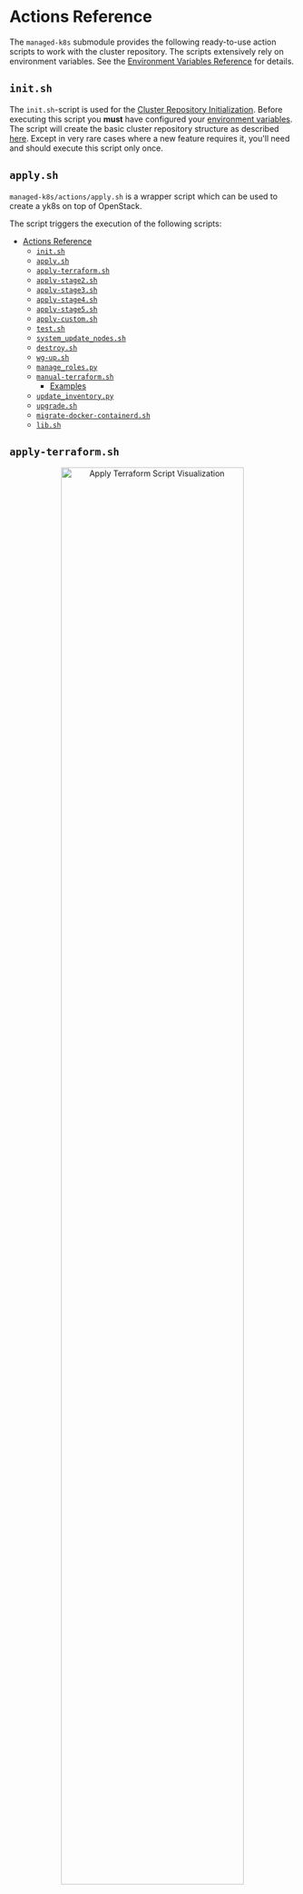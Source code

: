 # Actions Reference

The `managed-k8s` submodule provides the following ready-to-use action scripts to work with the
cluster repository.
The scripts extensively rely on environment variables.
See the [Environment Variables Reference](./../usage/environmental-variables.md) for details.

## `init.sh`

The `init.sh`-script is used for the [Cluster Repository Initialization](./../usage/initialization.md).
Before executing this script you **must** have configured your [environment variables](./../usage/environmental-variables.md).
The script will create the basic cluster repository structure as described [here](./../design/cluster-repository.md).
Except in very rare cases where a new feature requires it, you'll need and should execute this script only once.

## `apply.sh`

`managed-k8s/actions/apply.sh` is a wrapper script which can be used to create a yk8s on top of OpenStack.

The script triggers the execution of the following scripts:

- [Actions Reference](#actions-reference)
  - [`init.sh`](#initsh)
  - [`apply.sh`](#applysh)
  - [`apply-terraform.sh`](#apply-terraformsh)
  - [`apply-stage2.sh`](#apply-stage2sh)
  - [`apply-stage3.sh`](#apply-stage3sh)
  - [`apply-stage4.sh`](#apply-stage4sh)
  - [`apply-stage5.sh`](#apply-stage5sh)
  - [`apply-custom.sh`](#apply-customsh)
  - [`test.sh`](#testsh)
  - [`system_update_nodes.sh`](#system_update_nodessh)
  - [`destroy.sh`](#destroysh)
  - [`wg-up.sh`](#wg-upsh)
  - [`manage_roles.py`](#manage_rolespy)
  - [`manual-terraform.sh`](#manual-terraformsh)
    - [Examples](#examples)
  - [`update_inventory.py`](#update_inventorypy)
  - [`upgrade.sh`](#upgradesh)
  - [`migrate-docker-containerd.sh`](#migrate-docker-containerdsh)
  - [`lib.sh`](#libsh)

## `apply-terraform.sh`

<center>
  <img src="../img/apply-terraform.svg" alt="Apply Terraform Script Visualization" width="80%">
</center>

The `apply-terraform.sh`-script creates and updates the underlying cluster platform infrastructure
(sometimes also called harbour infrastructure layer) as defined by the [configuration](./../usage/cluster-configuration.md).
It also creates and updates the inventory files for ansible (`inventory/*/hosts`) and creates some variables in
the inventory (all created files have the `terraform_` prefix).

## `apply-stage2.sh`

<center>
  <img src="../img/apply-stage2.svg" alt="Apply Stage 2 Script Visualization" width="80%">
</center>

The `apply-stage2.sh`-script can be used to trigger the frontend preparation.
This script triggers an Ansible playbook which installs and prepares the frontend nodes,
including rolling out all users, setting up the basic infrastructure for C&H LBaaS and configuring wireguard.

## `apply-stage3.sh`

<center>
  <img src="../img/apply-stage3.svg" alt="Apply Stage 3 Script Visualization" width="80%">
</center>

This installs the Kubernetes worker and master nodes, including rolling out
all users, installing Kubernetes itself, deploying Rook, Prometheus etc.,
and configuring C&H LBaaS (also on the frontend nodes) if it is enabled.

## `apply-stage4.sh`

<center>
  <img src="../img/apply-stage4.svg" alt="Apply Stage 4 Script Visualization" width="80%">
</center>

> TODO: add details


## `apply-stage5.sh`

<center>
  <img src="../img/apply-stage5.svg" alt="Apply Stage 5 Script Visualization" width="80%">
</center>

> TODO: add details


## `apply-custom.sh`

<center>
  <img src="../img/apply-custom.svg" alt="Apply Custom Script Visualization" width="80%">
</center>

> TODO: add details


## `test.sh`

This runs the cluster test suite. It ensures basic functionality:

- Starting a pod & service
- Cinder volume block storage
- Rook ceph block storage (if enabled)
- Rook ceph shared filesystem storage (if enabled)
- C&H LBaaS (if enabled)
- Pod security policies (if enabled)
- Network policies (if enabled)
- Monitoring (if enabled)

## `system_update_nodes.sh`

This triggers system updates of the host nodes (harbour infrastructure layer).
That includes updates of the frontend nodes and as well as Kubernetes nodes.
As this may be a disruptive action, you have to explicitly allow system updates by setting [`MANAGED_K8S_RELEASE_THE_KRAKEN`](./../usage/environmental-variables.md#behavior-altering-variables).
Nodes will get updated one after another if they are already initialized.
Between the node updates, it is verified that the cluster is healthy.
These verification checks can be skipped by passing `-s`.

```console
# Trigger system updates of nodes
$ MANAGED_K8S_RELEASE_THE_KRAKEN=true bash managed-k8s/actions/system_update_nodes.sh [-s]
```

## `destroy.sh`

Destroy the entire cluster and all of its data.

This is, obviously, destructive. Don’t run light-heartedly.

## `wg-up.sh`

When the Wireguard tunnel needs to be up, it is automatically setup by all `apply-*.sh`-scripts.

Bring up the WireGuard VPN to the cluster.

It tries to be smart about not doing anything stupid and ensuring that you’re
really connected to the correct cluster.

## `manage_roles.py`

This Python script should be used to create new Ansible roles and update and extend the meta information of existing ones.
The script can create and update roles with a minimal skeleton and an extended one (`--full`).

For further information on Ansible meta information take a look [here](https://galaxy.ansible.com/docs/contributing/creating_role.html#role-metadata).

```
usage: manage_roles.py [-h] {init,update} ...

positional arguments:
  {init,update}  Desired action to perform
    init         Initialize the skeleton for a new ansible role
    update       Update the existing ansible role. This action only updates the meta/main.yaml of the existing ansible role. If you want to create missing skeleton directory structure use `--create-missing` argument.

optional arguments:
  -h, --help     show this help message and exit
```

## `manual-terraform.sh`

This is a thin wrapper around Terraform. The arguments are passed on
to Terraform, and the environment for it is set to use the same module
and state as when run from `apply-terraform.sh`.

This is useful for operational interventions, debugging and
development work (e.g. to inspect the state or to taint a resource in
order to have it rebuilt when running `apply.sh`).

Example usage:
```
$ ./managed-k8s/actions/manual-terraform.sh taint 'openstack_compute_instance_v2.master["managed-k8s-master-1"]'
```

### Examples

Creating a new role into the k8s-base directory:

```python
python3 managed-k8s/actions/manage_roles.py init "ROLE_NAME" --path managed-k8s/k8s-base/roles
```

Updating the authors for all KSL roles:

```python
python3 actions/manage_roles.py update '*' --path k8s-service-layer/roles --author "AUTHORS"
```

## `update_inventory.py`

<center>
  <img src="../img/update-inventory.svg" alt="Update Inventory Script Visualization" width="80%">
</center>

The inventory updater is triggered automatically in advance of each action script.
It cleans up the inventory and ensures the latest variable/value pairs from your configuration file are used.

## `upgrade.sh`

This script can be used to trigger a Kubernetes upgrade.
More details about that can be found [here](./upgrading-kubernetes.md).

## `migrate-docker-containerd.sh`

This script can be used to migrate the CRI of all nodes of a cluster from docker to containerd.
It is a wrapper script for the `migrate-docker-to-containerd` playbook located in `k8s-base/migrate-docker-to-containerd.yaml`.
More details about this procedure can be found in this [dedicated operation document](./../operation/migrate-docker-containerd.md).

Intermediate cluster health verification tasks can be skipped via `-s`.
This is not recommended.

Disruption needs to be allowed explicitly.

```console
MANAGED_K8S_RELEASE_THE_KRAKEN=true bash managed-k8s/actions/migrate-docker-containerd.sh [-s]
```

## `lib.sh`

The `lib.sh` is included by other action scripts and defines commonly used variables and function definitions.
